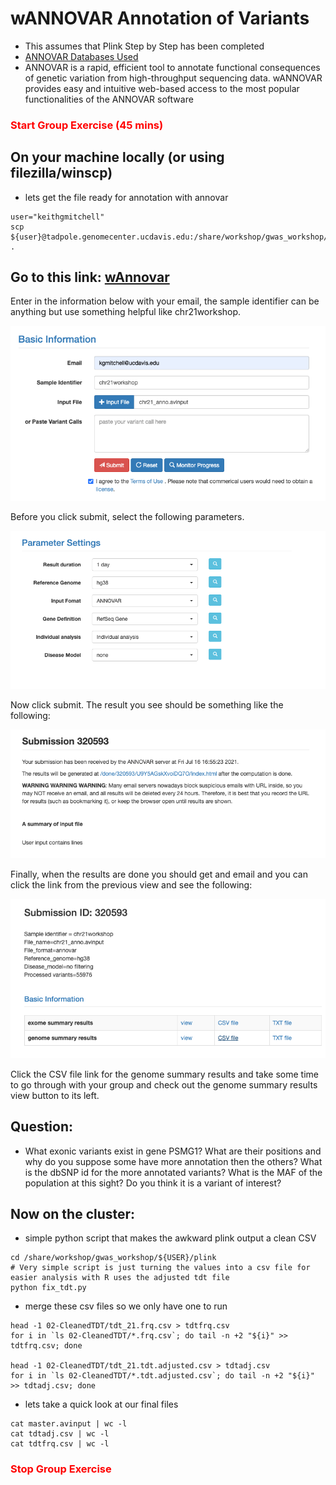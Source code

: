 # wANNOVAR Annotation of Variants
- This assumes that Plink Step by Step has been completed
- [ANNOVAR Databases Used](https://annovar.openbioinformatics.org/en/latest/user-guide/filter/)
- ANNOVAR is a rapid, efficient tool to annotate functional consequences of genetic variation from high-throughput sequencing data. wANNOVAR provides easy and intuitive web-based access to the most popular functionalities of the ANNOVAR software


### <font color='red'> Start Group Exercise  (45 mins)</font>





## On your machine locally (or using filezilla/winscp)
- lets get the file ready for annotation with annovar
```
user="keithgmitchell"
scp ${user}@tadpole.genomecenter.ucdavis.edu:/share/workshop/gwas_workshop/${user}/plink/master.avinput .
```


## Go to this link: [wAnnovar](https://wannovar.wglab.org/)

Enter in the information below with your email, the sample identifier can be anything but use something helpful like chr21workshop.

![](figures/10f3243f.png)

Before you click submit, select the following parameters.

![](figures/3b1befbd.png)

Now click submit. The result you see should be something like the following:

![](figures/c0ad3880.png)

Finally, when the results are done you should get and email and you can click the link from the previous view and see the following:

![](figures/005e5713.png)

Click the CSV file link for the genome summary results and take some time to go through with your group and check out the genome summary results view button to its left. 


## Question:
- What exonic variants exist in gene PSMG1? What are their positions and why do you suppose some have more annotation then the others?
What is the dbSNP id for the more annotated variants? What is the MAF of the population at this sight? Do you think it is a variant of interest?



## Now on the cluster:

- simple python script that makes the awkward plink output a clean CSV
```
cd /share/workshop/gwas_workshop/${USER}/plink
# Very simple script is just turning the values into a csv file for easier analysis with R uses the adjusted tdt file
python fix_tdt.py
```

- merge these csv files so we only have one to run

```
head -1 02-CleanedTDT/tdt_21.frq.csv > tdtfrq.csv
for i in `ls 02-CleanedTDT/*.frq.csv`; do tail -n +2 "${i}" >> tdtfrq.csv; done

head -1 02-CleanedTDT/tdt_21.tdt.adjusted.csv > tdtadj.csv
for i in `ls 02-CleanedTDT/*.tdt.adjusted.csv`; do tail -n +2 "${i}" >> tdtadj.csv; done
```

- lets take a quick look at our final files

```
cat master.avinput | wc -l
cat tdtadj.csv | wc -l
cat tdtfrq.csv | wc -l
```



### <font color='red'> Stop Group Exercise </font>
